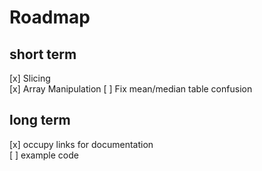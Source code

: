 # Roadmap

## short term
   [x] Slicing </br>
   [x] Array Manipulation
   [ ] Fix mean/median table confusion

## long term
   [x] occupy links for documentation </br>
   [ ] example code
